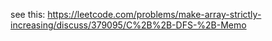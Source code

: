 see this:
https://leetcode.com/problems/make-array-strictly-increasing/discuss/379095/C%2B%2B-DFS-%2B-Memo